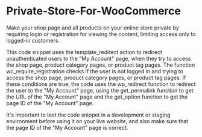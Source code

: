 # Private-Store-For-WooCommerce

Make your shop page and all products on your online store private by requiring login or registration for viewing the content, limiting access only to logged-in customers.

This code snippet uses the template_redirect action to redirect unauthenticated users to the "My Account" page, when they try to access the shop page, product category pages, or product tag pages. The function wc_require_registration checks if the user is not logged in and trying to access the shop page, product category pages, or product tag pages. If these conditions are true, the code uses the wp_redirect function to redirect the user to the "My Account" page, using the get_permalink function to get the URL of the "My Account" page and the get_option function to get the page ID of the "My Account" page.

It's important to test the code snippet in a development or staging environment before using it on your live website, and also make sure that the page ID of the "My Account" page is correct.
